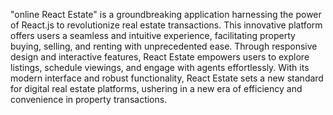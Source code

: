 

"online React Estate" is a groundbreaking application harnessing the power of React.js to revolutionize real estate transactions. This innovative platform offers users a seamless and intuitive experience, facilitating property buying, selling, and renting with unprecedented ease. Through responsive design and interactive features, React Estate empowers users to explore listings, schedule viewings, and engage with agents effortlessly. With its modern interface and robust functionality, React Estate sets a new standard for digital real estate platforms, ushering in a new era of efficiency and convenience in property transactions.
